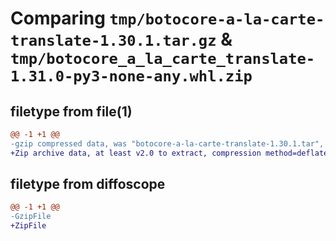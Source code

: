 # Comparing `tmp/botocore-a-la-carte-translate-1.30.1.tar.gz` & `tmp/botocore_a_la_carte_translate-1.31.0-py3-none-any.whl.zip`

## filetype from file(1)

```diff
@@ -1 +1 @@
-gzip compressed data, was "botocore-a-la-carte-translate-1.30.1.tar", last modified: Thu Jul  6 01:45:31 2023, max compression
+Zip archive data, at least v2.0 to extract, compression method=deflate
```

## filetype from diffoscope

```diff
@@ -1 +1 @@
-GzipFile
+ZipFile
```

